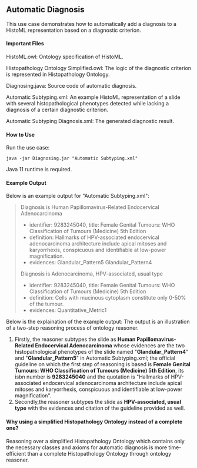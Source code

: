 ## Automatic Diagnosis

This use case demonstrates how to automatically add a diagnosis to a HistoML representation based on a diagnostic criterion.

#### Important Files

HistoML.owl: Ontology specification of HistoML.

Histopathology Ontology Simplified.owl: The logic of the diagnostic criterion is represented in Histopathology Ontology.

Diagnosing.java: Source code of automatic diagnosis.

Automatic Subtyping.xml: An example HistoML representation of a slide with several histopathological phenotypes detected while lacking a diagnosis of a certain diagnostic criterion.

Automatic Subtyping Diagnosis.xml: The generated diagnostic result.

#### How to Use

Run the use case:

```shell
java -jar Diagnosing.jar "Automatic Subtyping.xml"
```

Java 11 runtime is required.

#### Example Output

Below is an example output for "Automatic Subtyping.xml":

> Diagnosis is Human Papillomavirus-Related Endocervical Adenocarcinoma
>
> * identifier: 9283245040, title: Female Genital Tumours: WHO Classification of Tumours (Medicine) 5th Edition
> * definition: Hallmarks of HPV-associated endocervical adenocarcinoma architecture include apical mitoses and karyorrhexis, conspicuous and identifiable at low-power magnification.
> * evidences: Glandular_Pattern5 Glandular_Pattern4
>
> Diagnosis is Adenocarcinoma, HPV-associated, usual type
>
> * identifier: 9283245040, title: Female Genital Tumours: WHO Classification of Tumours (Medicine) 5th Edition
> * definition: Cells with mucinous cytoplasm constitute only 0-50% of the tumour.
> * evidences: Quantitative_Metric1

Below is the explaination of the example output:
The output is an illustration of a two-step reasoning process of ontology reasoner. 
  1. Firstly, the reasoner subtypes the slide as **Human Papillomavirus-Related Endocervical Adenocarcinoma** whose evidences are the two histopathological phenotypes of the slide named "**Glandular_Pattern4**" and "**Glandular_Pattern5**" in Automatic Subtyping.xml; the official guideline on which the first step of reasoning is based is **Female Genital Tumours: WHO Classification of Tumours (Medicine) 5th Edition**, its isbn number is **9283245040** and the quotation is "Hallmarks of HPV-associated endocervical adenocarcinoma architecture include apical mitoses and karyorrhexis, conspicuous and identifiable at low-power magnification". 
  2. Secondly,the reasoner subtypes the slide as **HPV-associated, usual type** with the evidences and citation of the guideline provided as well.

#### Why using a simplified Histopathology Ontology instead of a complete one?
Reasoning over a simplified Histopathology Ontology which contains only the necessary classes and axioms for automatic diagnosis is more time-efficient than a complete Histopathology Ontology through ontology reasoner.

